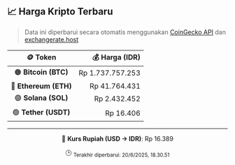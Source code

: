 

<!-- HARGA_KRIPTO -->
## 📈 Harga Kripto Terbaru

> Data ini diperbarui secara otomatis menggunakan [CoinGecko API](https://www.coingecko.com/) dan [exchangerate.host](https://exchangerate.host/)

<div align="center">

| 🪙 Token | 💰 Harga (IDR) |
|:------:|---------------:|
| 🟠 **Bitcoin (BTC)**   | Rp 1.737.757.253 |
| 🔵 **Ethereum (ETH)**  | Rp 41.764.431 |
| 🟣 **Solana (SOL)**    | Rp 2.432.452 |
| 🟢 **Tether (USDT)**   | Rp 16.406 |

---

💱 **Kurs Rupiah (USD → IDR)**: Rp 16.389

🕒 <sub>Terakhir diperbarui: 20/6/2025, 18.30.51</sub>

</div>
<!-- /HARGA_KRIPTO -->